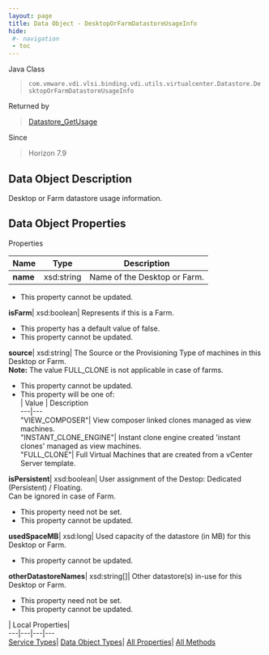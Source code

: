 ```yaml
---
layout: page
title: Data Object - DesktopOrFarmDatastoreUsageInfo
hide:
 #- navigation
 - toc
---
```






Java Class  
> `com.vmware.vdi.vlsi.binding.vdi.utils.virtualcenter.Datastore.DesktopOrFarmDatastoreUsageInfo`

Returned by  
> [Datastore_GetUsage](vdi.utils.virtualcenter.Datastore.md#getUsage)

Since  
> Horizon 7.9


## Data Object Description 

Desktop or Farm datastore usage information. 

## Data Object Properties

Properties

Name |  Type |  Description   
---|---|---  
**name**|  xsd:string|  Name of the Desktop or Farm.   


 * This property cannot be updated.

  
**isFarm**|  xsd:boolean|  Represents if this is a Farm.   


  * This property has a default value of false.
 * This property cannot be updated.

  
**source**|  xsd:string|  The Source or the Provisioning Type of machines in this Desktop or Farm.   
**Note:** The value FULL_CLONE is not applicable in case of farms.   


 * This property cannot be updated.
  * This property will be one of:  
|  Value |  Description   
---|---  
"VIEW_COMPOSER"| View composer linked clones managed as view machines.  
"INSTANT_CLONE_ENGINE"| Instant clone engine created 'instant clones' managed as view machines.  
"FULL_CLONE"| Full Virtual Machines that are created from a vCenter Server template.  

  
**isPersistent**|  xsd:boolean|  User assignment of the Destop: Dedicated (Persistent) / Floating.   
Can be ignored in case of Farm.   


 * This property need not be set.
 * This property cannot be updated.

  
**usedSpaceMB**|  xsd:long|  Used capacity of the datastore (in MB) for this Desktop or Farm.   


 * This property cannot be updated.

  
**otherDatastoreNames**|  xsd:string[]|  Other datastore(s) in-use for this Desktop or Farm.   


 * This property need not be set.
 * This property cannot be updated.

  
  
  
 | Local Properties|   
---|---|---|---  
[Service Types](index-mo_types.md)| [Data Object Types](index-do_types.md)| [All Properties](index-properties.md)| [All Methods](index-methods.md)  
  
  

